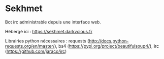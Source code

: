# Sekhmet
Bot irc administrable depuis une interface web.

Hébergé ici : https://sekhmet.darkvcious.fr

Librairies python nécessaires : requests (http://docs.python-requests.org/en/master/), bs4 (https://pypi.org/project/beautifulsoup4/), irc (https://github.com/jaraco/irc)

